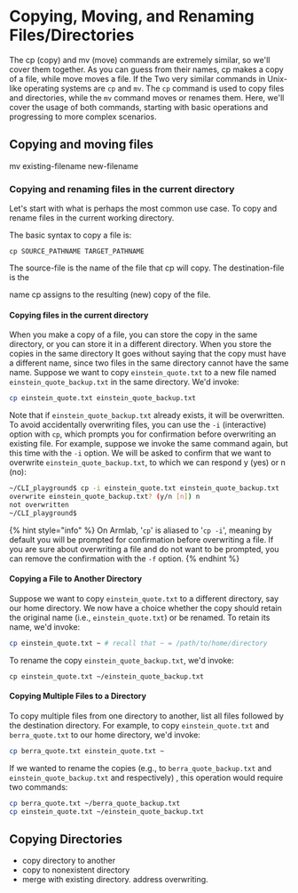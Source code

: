 # Copying, Moving, and Renaming Files/Directories

The cp (copy) and mv (move) commands are extremely similar, so we'll cover them together. As you can guess from their names, cp makes a copy of a file, while move moves a file. If the Two very similar commands in Unix-like operating systems are `cp` and `mv`. The `cp` command is used to copy files and directories, while the `mv` command moves or renames them. Here, we'll cover the usage of both commands, starting with basic operations and progressing to more complex scenarios.&#x20;

## Copying and moving files

mv existing-filename new-filename

### Copying and renaming files in the current directory

Let's start with what is perhaps the most common use case. To copy and rename files in the current working directory.&#x20;

The basic syntax to copy a file is:

```
cp SOURCE_PATHNAME TARGET_PATHNAME
```

The source-file is the name of the file that cp will copy. The destination-file is the

name cp assigns to the resulting (new) copy of the file.

#### Copying files in the current directory



When you make a copy of a file, you can store the copy in the same directory, or you can store it in a different directory. When you store the copies in the same directory It goes without saying that the copy must have a different name, since two files in the same directory cannot have the same name. Suppose we want to copy `einstein_quote.txt` to a new file named `einstein_quote_backup.txt` in the same directory. We'd invoke:

```bash
cp einstein_quote.txt einstein_quote_backup.txt
```

Note that if `einstein_quote_backup.txt` already exists, it will be overwritten. To avoid accidentally overwriting files, you can use the `-i` (interactive) option with `cp`, which prompts you for confirmation before overwriting an existing file. For example, suppose we invoke the same command again, but this time with the `-i` option. We will be asked to confirm that we want to overwrite `einstein_quote_backup.txt`, to which we can respond y (yes) or n (no):

```bash
~/CLI_playground$ cp -i einstein_quote.txt einstein_quote_backup.txt
overwrite einstein_quote_backup.txt? (y/n [n]) n
not overwritten
~/CLI_playground$
```

{% hint style="info" %}
On Armlab, '`cp`' is aliased to '`cp -i`', meaning by default you will be prompted for confirmation before overwriting a file. If you are sure about overwriting a file and do not want to be prompted, you can remove the confirmation with the `-f` option.
{% endhint %}

#### Copying a File to Another Directory

Suppose we want to copy `einstein_quote.txt` to a different directory, say our home directory. We now have a choice whether the copy should retain the original name (i.e., `einstein_quote.txt`) or be renamed. To retain its name, we'd invoke:

```bash
cp einstein_quote.txt ~ # recall that ~ = /path/to/home/directory
```

To rename the copy `einstein_quote_backup.txt`, we'd invoke:

```
cp einstein_quote.txt ~/einstein_quote_backup.txt
```

#### Copying Multiple Files to a Directory

To copy multiple files from one directory to another, list all files followed by the destination directory. For example, to copy `einstein_quote.txt` and `berra_quote.txt` to our home directory, we'd invoke:

```bash
cp berra_quote.txt einstein_quote.txt ~
```

If we wanted to rename the copies (e.g., to `berra_quote_backup.txt` and `einstein_quote_backup.txt` and respectively) , this operation would require two commands:

```bash
cp berra_quote.txt ~/berra_quote_backup.txt
cp einstein_quote.txt ~/einstein_quote_backup.txt
```

## Copying Directories

* copy directory to another
* copy to nonexistent directory
* merge with existing directory. address overwriting.

